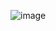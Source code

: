 ![image](https://github.com/yusufkaan345/hititweb/assets/79467236/b452a7f5-c6f4-4464-8e02-49bf607a00c5)
